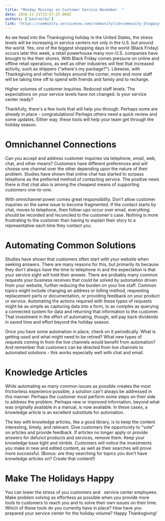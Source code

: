 ```yaml
---
title: "Monday Musings on Customer Service November  "
date: 2016-11-21T23:57:37.000Z
authors: ["paulselby"]
link: "https://community.servicenow.com/community?id=community_blog&sys_id=b18d6669dbd0dbc01dcaf3231f9619d0"
---
```

<p>As we head into the Thanksgiving holiday in the United States, the stress levels will be increasing in service centers not only in the U.S. but around the world. Yes, one of the biggest shopping days in the world (Black Friday) occurs later this week, a retail powerhouse many non-U.S. companies have brought to the their shores. With Black Friday comes pressure on online and offline retail operations, as well as other industries will feel that increased activity, such as shippers ("where's my package?"). Likewise, with Thanksgiving and other holidays around the corner, more and more staff will be taking time off to spend with friends and family and to recharge.</p><p></p><p>Higher volumes of customer inquiries. Reduced staff levels. The expectations on your service levels have not changed. Is your service center ready?</p><p></p><p>Thankfully, there's a few tools that will help you through. Perhaps some are already in place - congratulations! Perhaps others need a quick review and some updates. Either way, these tools will help your team get through the holiday season.</p><p></p><h1>Omnichannel Connections</h1><p>Can you accept and address customer inquiries via telephone, email, web, chat, and other means? Customers have different preferences and will   choose one channel over the other depending upon the nature of their problem. Studies have shown that online chat has started to surpass telephone as the preferred method of contacting service. The positive news there is that chat also is among the cheapest means of supporting customers one-to-one.</p><p></p><p>With omnichannel power comes great responsibility. Don't allow customer inquiries on the same issue to become fragmented. If the contact starts by chat, moves to telephone, then follow-ups occur over email, everything should be recorded and reconciled to the customer's case. Nothing is more frustrating to the customer than having to explain their story to a representative each time they contact you.</p><p></p><h1>Automating Common Solutions</h1><p>Studies have shown that customers often start with your website when seeking answers. There are many reasons for this, but primarily its because they don't always have the time to telephone in and the expectation is that your service sight will hold their answer. There are probably many common requests your business receives that could be solved by automation driven from your website, further reducing the burden on your live staff. Common topics might include changing an address or billing method, requesting replacement parts or documentation, or providing feedback on your product or service. Automating the actions required with these types of requests might be as simple as capturing data into a form, to as complex as querying a connected system for data and returning that information to the customer. That investment in the effort of automating, though, will pay back dividends in saved time and effort beyond the holiday season.</p><p></p><p>Once you have some automation in place, check on it periodically. What is getting used and what might need to be retired? What new types of requests coming in from the live channels would benefit from automation? And remember that customers can be directed from live channels to automated solutions - this works especially well with chat and email.</p><p></p><h1>Knowledge Articles</h1><p>While automating as many common issues as possible creates the most frictionless experience possible, a solution can't always be addressed in this manner. Perhaps the customer must perform some steps on their side to address the problem. Perhaps new or improved information, beyond what was originally available in a manual, is now available. In these cases, a knowledge article is an excellent substitute for automation.</p><p></p><p>The key with knowledge articles, like a good library, is to keep the content interesting, timely, and relevant. Give customers the opportunity to "vote" on articles and provide feedback. If articles no longer apply or provide answers for defunct products and services, remove them. Keep your knowledge base tight and nimble. Customers will notice the investments you make in new and edited content, as well as their searches will prove more successful. (Bonus: are they searching for topics you don't have knowledge articles on? Create that content!)</p><p></p><h1>Make The Holidays Happy</h1><p>You can lower the stress of you customers and   service center employees. Make problem solving as effortless as possible when you provide more tools to customers to reach you and to solve their own issues on their time. Which of these tools do you currently have in place? How have you prepared your service center for the holiday volume? Happy Thanksgiving!</p>